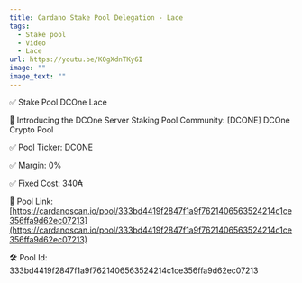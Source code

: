 ```yaml
---
title: Cardano Stake Pool Delegation - Lace
tags:
  - Stake pool
  - Video
  - Lace
url: https://youtu.be/K0gXdnTKy6I
image: ""
image_text: ""
---
```


✅ Stake Pool DCOne Lace

🎉 Introducing the DCOne Server Staking Pool Community: \[DCONE\] DCOne Crypto Pool

✅ Pool Ticker: DCONE

✅ Margin: 0%

✅ Fixed Cost: 340₳

📌 Pool Link: [https://cardanoscan.io/pool/333bd4419f2847f1a9f7621406563524214c1ce356ffa9d62ec07213](https://cardanoscan.io/pool/333bd4419f2847f1a9f7621406563524214c1ce356ffa9d62ec07213)

🛠 Pool Id: 333bd4419f2847f1a9f7621406563524214c1ce356ffa9d62ec07213
